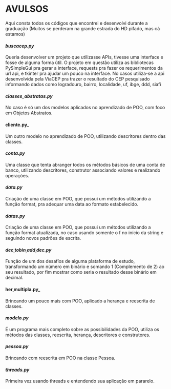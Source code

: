 # **AVULSOS**
Aqui consta todos os códigos que encontrei e desenvolvi durante a graduação (Muitos se perderam na grande estrada do HD pifado, mas cá estamos)

#### **_buscacep.py_**
Queria desenvolver um projeto que utilizasse APIs, tivesse uma interface e fosse de alguma forma útil.
O projeto em questão utiliza as bibliotecas PySimpleGui pra gerar a interface, requests pra fazer os requerimentos da url api, e tkinter pra ajudar um pouco na interface.
No casos utiliza-se a api desenvolvida pela ViaCEP pra trazer o resultado do CEP pesquisado informando dados como logradouro, bairro, localidade, uf, ibge, ddd, siafi

#### **_classes_abstratas.py_**
No caso é só um dos modelos aplicados no aprendizado de POO, com foco em Objetos Abstratos.

#### **cliente.py_**
Um outro modelo no aprendizado de POO, utilizando descritores dentro das classes.

#### **_conta.py_**
Uma classe que tenta abranger todos os métodos básicos de uma conta de banco, utilizando descritores, construtor associando valores e realizando operações.

#### **_data.py_**
Criação de uma classe em POO, que possui um métodos utilizando a função format, pra adequar uma data ao formato estabelecido.

#### **_datas.py_**
Criação de uma classe em POO, que possui um métodos utilizando a função format atualizada, no caso usando somente o f no início da string e seguindo novos padrões de escrita.

#### **_dec<u> </u>to<u></u>bin<u> </u>add<u> </u>dec.py_**
Função de um dos desafíos de alguma plataforma de estudo, transformando um número em binário e somando 1 (Complemento de 2) ao seu resultado, por fim mostrar como seria o resultado desse binário em decimal.

#### **her<u> </u>multipla.py_**
Brincando um pouco mais com POO, aplicado a herança e reescrita de classes.

#### **_modelo.py_**
É um programa mais completo sobre as possibilidades da POO, utiliza os métodos das classes, reescrita, herança, descritores e construtores.

#### **_pessoa.py_**
Brincando com reescrita em POO na classe Pessoa.

#### **_threads.py_**
Primeira vez usando threads e entendendo sua aplicação em pararelo.
